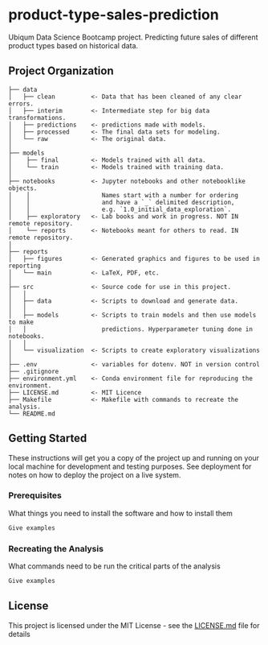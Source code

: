# product-type-sales-prediction

Ubiqum Data Science Bootcamp project. Predicting future sales of different product types based on historical data.

## Project Organization

```
├── data
│   ├── clean          <- Data that has been cleaned of any clear errors.
│   ├── interim        <- Intermediate step for big data transformations.
│   ├── predictions    <- predictions made with models.
│   ├── processed      <- The final data sets for modeling.
│   └── raw            <- The original data.
│
├── models
│    ├── final         <- Models trained with all data.
│    └── train         <- Models trained with training data.
│
├── notebooks          <- Jupyter notebooks and other notebooklike objects.
│    │                    Names start with a number for ordering
│    │                    and have a `_` delimited description,
│    │                    e.g. `1.0_initial_data_exploration`.
│    ├── exploratory   <- Lab books and work in progress. NOT IN remote repository.
│    └── reports       <- Notebooks meant for others to read. IN remote repository.
│
├── reports
│   ├── figures        <- Generated graphics and figures to be used in reporting
│   └── main           <- LaTeX, PDF, etc.
│
├── src                <- Source code for use in this project.
│   │
│   ├── data           <- Scripts to download and generate data.
│   │
│   ├── models         <- Scripts to train models and then use models to make
│   │                     predictions. Hyperparameter tuning done in notebooks.
│   │
│   └── visualization  <- Scripts to create exploratory visualizations
│
├── .env               <- variables for dotenv. NOT in version control
├── .gitignore
├── environment.yml    <- Conda environment file for reproducing the environment.
├── LICENSE.md         <- MIT Licence
├── Makefile           <- Makefile with commands to recreate the analysis.
└── README.md
```

## Getting Started

These instructions will get you a copy of the project up and running on your local machine for development and testing purposes. See deployment for notes on how to deploy the project on a live system.

### Prerequisites

What things you need to install the software and how to install them

```bash
Give examples
```

### Recreating the Analysis

What commands need to be run the critical parts of the analysis

```bash
Give examples
```

## License

This project is licensed under the MIT License - see the [LICENSE.md](LICENSE.md) file for details
